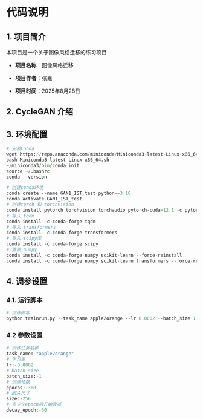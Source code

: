 # 代码说明

## **1. 项目简介**

本项目是一个关于图像风格迁移的练习项目

* **项目名称**：图像风格迁移

* **项目作者**：张嘉

* **项目时间**：2025年8月28日



## 2. CycleGAN 介绍





## 3. 环境配置

```python
# 安装Conda
wget https://repo.anaconda.com/miniconda/Miniconda3-latest-Linux-x86_64.sh
bash Miniconda3-latest-Linux-x86_64.sh
~/miniconda3/bin/conda init
source ~/.bashrc
conda --version

# 创建conda环境
conda create --name GAN1_IST_test python==3.10
conda activate GAN1_IST_test
# 创建torch 和 torchvision
conda install pytorch torchvision torchaudio pytorch-cuda=12.1 -c pytorch -c nvidia
# 导入 tqdm
conda install -c conda-forge tqdm
# 导入 transformers
conda install -c conda-forge transformers
# 导入 scipy库
conda install -c conda-forge scipy
# 重装 numpy 
conda install -c conda-forge numpy scikit-learn --force-reinstall
conda install -c conda-forge numpy scikit-learn transformers --force-reinstall

```



## 4. 调参设置

### 4.1. 运行脚本

```python
# 训练脚本
python trainrun.py --task_name apple2orange --lr 0.0002 --batch_size 1 --epochs 1000 --size 256 --decay_epoch 60
```

### 4.2 参数设置

```python
# 训练任务名称
task_name:-"apple2orange"
# 学习率
lr:-0.0002
# batch size
batch_size:-1
# 训练轮数
epochs:-300
# 图片尺寸
size:-256
# 多少个epoch后开始衰减
decay_epoch:-60
```



